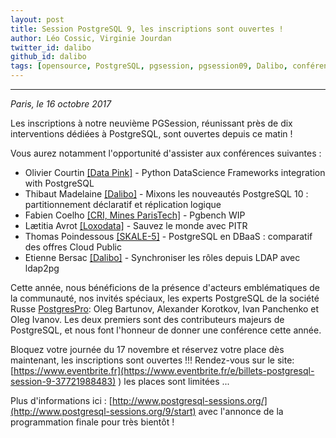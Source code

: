 ```yaml
---
layout: post
title: Session PostgreSQL 9, les inscriptions sont ouvertes !
author: Léo Cossic, Virginie Jourdan
twitter_id: dalibo
github_id: dalibo
tags: [opensource, PostgreSQL, pgsession, pgsession09, Dalibo, conférences, PostgresPRO]
---
```


---
*Paris, le 16 octobre 2017*

Les inscriptions à notre neuvième PGSession, réunissant près de dix interventions dédiées à PostgreSQL, sont ouvertes depuis ce  matin !

<!--MORE-->

Vous aurez notamment l'opportunité d'assister aux conférences suivantes :

   * Olivier Courtin [[Data Pink]](http://www.datapink.com/company.html) - Python DataScience Frameworks integration with PostgreSQL 
   * Thibaut Madelaine [[Dalibo]](https://www.dalibo.com) - Mixons les nouveautés PostgreSQL 10 : partitionnement déclaratif et réplication logique 
   * Fabien Coelho [[CRI, Mines ParisTech]](https://www.cri.ensmp.fr/) - Pgbench WIP 
   * Lætitia Avrot [[Loxodata]](https://www.loxodata.com) - Sauvez le monde avec PITR
   * Thomas Poindessous [[SKALE-5]](https://www.skale-5.com/en/) - PostgreSQL en DBaaS : comparatif des offres Cloud Public
   * Etienne Bersac [[Dalibo]](https://www.dalibo.com) - Synchroniser les rôles depuis LDAP avec ldap2pg

Cette année, nous bénéficions de la présence d'acteurs emblématiques de la communauté, nos invités spéciaux, les  experts PostgreSQL de la société Russe [PostgresPro](https://postgrespro.com/): Oleg Bartunov, Alexander Korotkov, Ivan Panchenko et Oleg Ivanov. Les deux premiers sont des contributeurs majeurs de PostgreSQL, et nous font l'honneur de donner une conférence cette année.

Bloquez votre journée du 17 novembre et réservez votre place dès maintenant, les inscriptions sont ouvertes !!!
Rendez-vous sur le site: [https://www.eventbrite.fr](https://www.eventbrite.fr/e/billets-postgresql-session-9-37721988483)
) les places sont limitées ... 

Plus d'informations ici : [http://www.postgresql-sessions.org/](http://www.postgresql-sessions.org/9/start) avec l'annonce de la programmation finale pour très bientôt !
